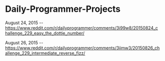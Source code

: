 # Daily-Programmer-Projects

August 24, 2015 -- https://www.reddit.com/r/dailyprogrammer/comments/3i99w8/20150824_challenge_229_easy_the_dottie_number/

August 26, 2015 -- https://www.reddit.com/r/dailyprogrammer/comments/3iimw3/20150826_challenge_229_intermediate_reverse_fizz/


